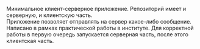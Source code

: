 Минимальное клиент-серверное приложение. Репозиторий имеет и серверную, и клиентскую часть.<br>
Приложение позволяет отправлять на сервер какое-либо сообщение.
Написано в рамках практической работы в институте.
Для корректной работы в первую очередь запускается серверная часть, после этого клиентская часть.
